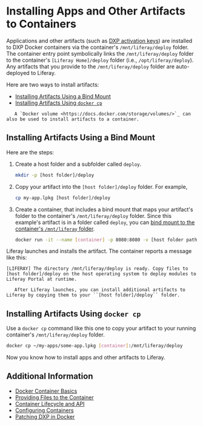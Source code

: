 # Installing Apps and Other Artifacts to Containers

Applications and other artifacts (such as [DXP activation keys](../../setting-up-liferay-dxp/activating-liferay-dxp.md)) are installed to DXP Docker containers via the container's `/mnt/liferay/deploy` folder. The container entry point symbolically links the `/mnt/liferay/deploy` folder to the container's `[Liferay Home]/deploy` folder (i.e., `/opt/liferay/deploy`). Any artifacts that you provide to the `/mnt/liferay/deploy` folder are auto-deployed to Liferay.

Here are two ways to install artifacts:

* [Installing Artifacts Using a Bind Mount](#installing-artifacts-using-a-bind-mount)
* [Installing Artifacts Using `docker cp`](#installing-artifacts-using-docker-cp)

```note::
   A `Docker volume <https://docs.docker.com/storage/volumes/>`_ can also be used to install artifacts to a container.
```

## Installing Artifacts Using a Bind Mount

Here are the steps:

1. Create a host folder and a subfolder called `deploy`.

    ```bash
    mkdir -p [host folder]/deploy
    ```

1. Copy your artifact into the `[host folder]/deploy` folder. For example,

    ```bash
    cp my-app.lpkg [host folder]/deploy
    ```

1. Create a container, that includes a bind mount that maps your artifact's folder to the container's `/mnt/liferay/deploy` folder. Since this example's artifact is in a folder called `deploy`, you can [bind mount to the container's `/mnt/liferay` folder](./providing-files-to-the-container.md#bind-mounting-a-host-folder-to-mnt-liferay).

    ```bash
    docker run -it --name [container] -p 8080:8080 -v [host folder path]:/mnt/liferay liferay/dxp:[tag]
    ```

Liferay launches and installs the artifact. The container reports a message like this:

```message
[LIFERAY] The directory /mnt/liferay/deploy is ready. Copy files to [host folder]/deploy on the host operating system to deploy modules to Liferay Portal at runtime.
```

```note::
   After Liferay launches, you can install additional artifacts to Liferay by copying them to your ``[host folder]/deploy`` folder.
```

## Installing Artifacts Using `docker cp`

Use a `docker cp` command like this one to copy your artifact to your running container's `/mnt/liferay/deploy` folder.

```bash
docker cp ~/my-apps/some-app.lpkg [container]:/mnt/liferay/deploy
```

Now you know how to install apps and other artifacts to Liferay.

## Additional Information

* [Docker Container Basics](./docker-container-basics.md)
* [Providing Files to the Container](./providing-files-to-the-container.md)
* [Container Lifecycle and API](./container-lifecycle-and-api.md)
* [Configuring Containers](./configuring-containers.md)
* [Patching DXP in Docker](./patching-dxp-in-docker.md)